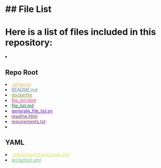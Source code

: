 <!-- FILE_LIST_START -->
# ## File List

# Here is a list of files included in this repository:

<li><h2>Repo Root</h2></li>
<li><a href="https://github.com/Nick2bad4u/generate-repo-file-list/blob/main/.gitignore" style="color: #f9b165;">.gitignore</a></li>
<li><a href="https://github.com/Nick2bad4u/generate-repo-file-list/blob/main/README.md" style="color: #579ab8;">README.md</a></li>
<li><a href="https://github.com/Nick2bad4u/generate-repo-file-list/blob/main/dockerfile" style="color: #849441;">dockerfile</a></li>
<li><a href="https://github.com/Nick2bad4u/generate-repo-file-list/blob/main/file_list.html" style="color: #e44180;">file_list.html</a></li>
<li><a href="https://github.com/Nick2bad4u/generate-repo-file-list/blob/main/file_list.md" style="color: #076a3c;">file_list.md</a></li>
<li><a href="https://github.com/Nick2bad4u/generate-repo-file-list/blob/main/generate_file_list.py" style="color: #7113f9;">generate_file_list.py</a></li>
<li><a href="https://github.com/Nick2bad4u/generate-repo-file-list/blob/main/readme.html" style="color: #6e3e50;">readme.html</a></li>
<li><a href="https://github.com/Nick2bad4u/generate-repo-file-list/blob/main/requirements.txt" style="color: #a52392;">requirements.txt</a></li>
<li><h2>YAML</h2></li>
<li><a href="https://github.com/Nick2bad4u/generate-repo-file-list/blob/main/.github/workflows/main.yml" style="color: #d5ec45;">.github/workflows/main.yml</a></li>
<li><a href="https://github.com/Nick2bad4u/generate-repo-file-list/blob/main/src/action.yml" style="color: #6dc275;">src/action.yml</a></li>
</ul>
<!-- FILE_LIST_END -->